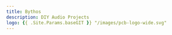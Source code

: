 ```yaml
---
title: Bythos
description: DIY Audio Projects
logo: {{ .Site.Params.baseGIT }} "/images/pcb-logo-wide.svg"
---
```

